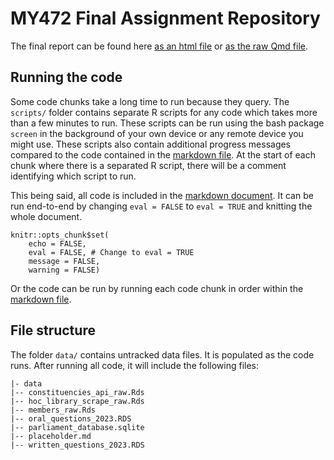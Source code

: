 # MY472 Final Assignment Repository 

The final report can be found here [as an html file](/notebook/report.html) or [as the raw Qmd file](/notebook/report.qmd). 

## Running the code

Some code chunks take a long time to run because they query. The `scripts/` folder contains separate R scripts for any code which takes more than a few minutes to run. These scripts can be run using the bash package `screen` in the background of your own device or any remote device you might use. These scripts also contain additional progress messages compared to the code contained in the [markdown file](/notebook/report.qmd). At the start of each chunk where there is a separated R script, there will be a comment identifying which script to run.

This being said, all code is included in the [markdown document](/notebook/report.qmd). It can be run end-to-end by changing `eval = FALSE` to `eval = TRUE` and knitting the whole document. 

```{r}
knitr::opts_chunk$set(
    echo = FALSE, 
    eval = FALSE, # Change to eval = TRUE
    message = FALSE, 
    warning = FALSE)

```

Or the code can be run by running each code chunk in order within the [markdown file](/notebook/report.qmd). 

## File structure 

The folder `data/` contains untracked data files. It is populated as the code runs. After running all code, it will include the following files: 

```
|- data 
|-- constituencies_api_raw.Rds
|-- hoc_library_scrape_raw.Rds
|-- members_raw.Rds
|-- oral_questions_2023.RDS
|-- parliament_database.sqlite 
|-- placeholder.md
|-- written_questions_2023.RDS
```
